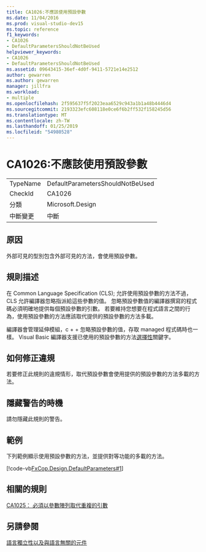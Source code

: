 ```yaml
---
title: CA1026:不應該使用預設參數
ms.date: 11/04/2016
ms.prod: visual-studio-dev15
ms.topic: reference
f1_keywords:
- CA1026
- DefaultParametersShouldNotBeUsed
helpviewer_keywords:
- CA1026
- DefaultParametersShouldNotBeUsed
ms.assetid: 09643415-36ef-4d0f-9411-5721e14e2512
author: gewarren
ms.author: gewarren
manager: jillfra
ms.workload:
- multiple
ms.openlocfilehash: 2f595637f5f2023eaa6529c943a1b1a48b4446d4
ms.sourcegitcommit: 2193323efc608118e0ce6f6b2ff532f158245d56
ms.translationtype: MT
ms.contentlocale: zh-TW
ms.lasthandoff: 01/25/2019
ms.locfileid: "54980528"
---
```

# <a name="ca1026-default-parameters-should-not-be-used"></a>CA1026:不應該使用預設參數

|||
|-|-|
|TypeName|DefaultParametersShouldNotBeUsed|
|CheckId|CA1026|
|分類|Microsoft.Design|
|中斷變更|中斷|

## <a name="cause"></a>原因
 外部可見的型別包含外部可見的方法，會使用預設參數。

## <a name="rule-description"></a>規則描述
 在 Common Language Specification (CLS); 允許使用預設參數的方法不過，CLS 允許編譯器忽略指派給這些參數的值。 忽略預設參數值的編譯器撰寫的程式碼必須明確地提供每個預設參數的引數。 若要維持您想要在程式語言之間的行為，使用預設參數的方法應該取代提供的預設參數的方法多載。

 編譯器會管理延伸模組，c + + 忽略預設參數的值，存取 managed 程式碼時也一樣。 Visual Basic 編譯器支援已使用的預設參數的方法[選擇性](/dotnet/visual-basic/language-reference/modifiers/optional)關鍵字。

## <a name="how-to-fix-violations"></a>如何修正違規
 若要修正此規則的違規情形，取代預設參數會使用提供的預設參數的方法多載的方法。

## <a name="when-to-suppress-warnings"></a>隱藏警告的時機
 請勿隱藏此規則的警告。

## <a name="example"></a>範例
 下列範例顯示使用預設參數的方法，並提供對等功能的多載的方法。

 [!code-vb[FxCop.Design.DefaultParameters#1](../code-quality/codesnippet/VisualBasic/ca1026-default-parameters-should-not-be-used_1.vb)]

## <a name="related-rules"></a>相關的規則
 [CA1025： 必須以參數陣列取代重複的引數](../code-quality/ca1025-replace-repetitive-arguments-with-params-array.md)

## <a name="see-also"></a>另請參閱
 [語言獨立性以及與語言無關的元件](/dotnet/standard/language-independence-and-language-independent-components)